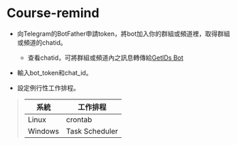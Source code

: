 # Course-remind

* 向Telegram的BotFather申請token，將bot加入你的群組或頻道裡，取得群組或頻道的chatid。
  * 查看chatid，可將群組或頻道內之訊息轉傳給[GetIDs Bot](https://t.me/getidsbot)

* 輸入bot_token和chat_id。

* 設定例行性工作排程。

 > | 系統 | 工作排程 |
 > | --- | --- |
 > | Linux | crontab |
 > | Windows | Task Scheduler |
